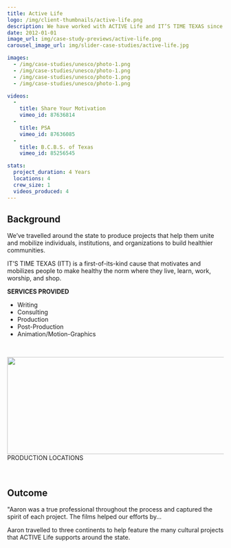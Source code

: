 ```yaml
---
title: Active Life
logo: /img/client-thumbnails/active-life.png
description: We have worked with ACTIVE Life and IT’S TIME TEXAS since 2010. ACTIVE Life is a social change nonprofit working to organize and accelerate the movement to make healthy the norm.
date: 2012-01-01
image_url: img/case-study-previews/active-life.png
carousel_image_url: img/slider-case-studies/active-life.jpg

images: 
  - /img/case-studies/unesco/photo-1.png
  - /img/case-studies/unesco/photo-1.png
  - /img/case-studies/unesco/photo-1.png
  - /img/case-studies/unesco/photo-1.png

videos:
  - 
    title: Share Your Motivation
    vimeo_id: 87636814 
  - 
    title: PSA
    vimeo_id: 87636085 
  -
    title: B.C.B.S. of Texas
    vimeo_id: 85256545

stats:
  project_duration: 4 Years
  locations: 4
  crew_size: 1
  videos_produced: 4
---
```


<h2 class="heading-b heading-major">Background</h2>
<p>We’ve travelled around the state to produce projects that help them unite and mobilize individuals, institutions, and organizations to build healthier communities.</p>

<p>IT’S TIME TEXAS (ITT) is a first-of-its-kind cause that motivates and mobilizes people to make healthy the norm where they live, learn, work, worship, and shop.</p>

<p><strong>SERVICES PROVIDED</strong></p>
<ul class="services_provided">
    <li>Writing</li>
    <li>Consulting</li>
    <li>Production</li>
    <li>Post-Production</li>
    <li>Animation/Motion-Graphics</li>
</ul>

<p>&nbsp;</p>
<div class="text text-center location">
    <img class="full-width" src="../img/case-studies/unesco/locations.png" width="961" height="226" alt="">
    PRODUCTION LOCATIONS
</div>
<p>&nbsp;</p>
<h2 class="heading-b heading-major">Outcome</h2>
<p>"Aaron was a true professional throughout the process and captured the spirit of each project. The films helped our efforts by…</p>

<p>Aaron travelled to three continents to help feature the many cultural projects that ACTIVE Life supports around the state.</p>

